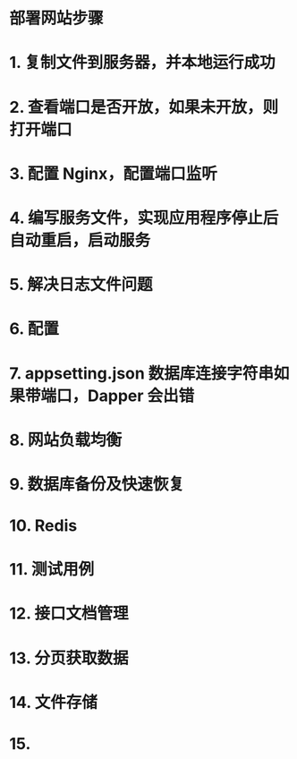 # 部署网站步骤
# 1. 复制文件到服务器，并本地运行成功
# 2. 查看端口是否开放，如果未开放，则打开端口
# 3. 配置 Nginx，配置端口监听
# 4. 编写服务文件，实现应用程序停止后自动重启，启动服务
# 5. 解决日志文件问题
# 6. 配置
# 7. appsetting.json 数据库连接字符串如果带端口，Dapper 会出错
# 8. 网站负载均衡
# 9. 数据库备份及快速恢复
# 10. Redis
# 11. 测试用例
# 12. 接口文档管理
# 13. 分页获取数据
# 14. 文件存储
# 15. 